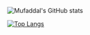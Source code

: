 ![Mufaddal's GitHub stats](https://github-readme-stats.vercel.app/api?username=mufaddal1125&show_icons=true&theme=dark&count_private=true)

[![Top Langs](https://github-readme-stats.vercel.app/api/top-langs/?username=anuraghazra&layout=compact)](https://github.com/anuraghazra/github-readme-stats)
